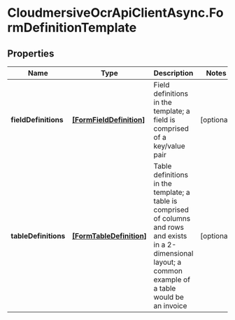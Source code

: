 # CloudmersiveOcrApiClientAsync.FormDefinitionTemplate

## Properties
Name | Type | Description | Notes
------------ | ------------- | ------------- | -------------
**fieldDefinitions** | [**[FormFieldDefinition]**](FormFieldDefinition.md) | Field definitions in the template; a field is comprised of a key/value pair | [optional] 
**tableDefinitions** | [**[FormTableDefinition]**](FormTableDefinition.md) | Table definitions in the template; a table is comprised of columns and rows and exists in a 2-dimensional layout; a common example of a table would be an invoice | [optional] 


